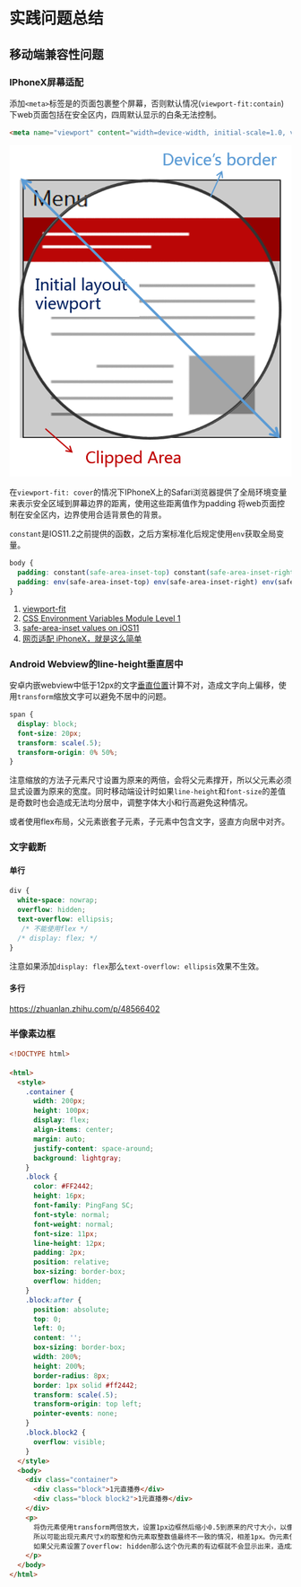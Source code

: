 # 实践问题总结

## 移动端兼容性问题

### IPhoneX屏幕适配

添加`<meta>`标签是的页面包裹整个屏幕，否则默认情况(`viewport-fit:contain`)下web页面包括在安全区内，四周默认显示的白条无法控制。

```html
<meta name="viewport" content="width=device-width, initial-scale=1.0, viewport-fit=cover">
```

![viewport-fit](./viewport_clipped_area.png)

在`viewport-fit: cover`的情况下IPhoneX上的Safari浏览器提供了全局环境变量来表示安全区域到屏幕边界的距离，使用这些距离值作为padding
将web页面控制在安全区内，边界使用合适背景色的背景。

`constant`是IOS11.2之前提供的函数，之后方案标准化后规定使用`env`获取全局变量。

```css
body {
  padding: constant(safe-area-inset-top) constant(safe-area-inset-right) constant(safe-area-inset-bottom) constant(safe-area-inset-left);
  padding: env(safe-area-inset-top) env(safe-area-inset-right) env(safe-area-inset-bottom) env(safe-area-inset-left);
}
```




1. [viewport-fit](https://www.w3.org/TR/css-round-display-1/#viewport-fit-descriptor)
1. [CSS Environment Variables Module Level 1](https://drafts.csswg.org/css-env-1/#env-function)
1. [safe-area-inset values on iOS11](https://www.quirksmode.org/blog/archives/2017/10/safeareainset_v.html)
1. [网页适配 iPhoneX，就是这么简单](https://aotu.io/notes/2017/11/27/iphonex/index.html)

### Android Webview的line-height垂直居中

安卓内嵌webview中低于12px的文字[垂直位置](https://www.zhihu.com/question/39516424)计算不对，造成文字向上偏移，使用`transform`缩放文字可以避免不居中的问题。

```css
span {
  display: block;
  font-size: 20px;
  transform: scale(.5);
  transform-origin: 0% 50%;
}
```

注意缩放的方法子元素尺寸设置为原来的两倍，会将父元素撑开，所以父元素必须显式设置为原来的宽度。同时移动端设计时如果`line-height`和`font-size`的差值是奇数时也会造成无法均分居中，调整字体大小和行高避免这种情况。

或者使用flex布局，父元素嵌套子元素，子元素中包含文字，竖直方向居中对齐。

### 文字截断

#### 单行

```css
div {
  white-space: nowrap;
  overflow: hidden;
  text-overflow: ellipsis;
   /* 不能使用flex */
  /* display: flex; */
}
```

注意如果添加`display: flex`那么`text-overflow: ellipsis`效果不生效。

#### 多行

https://zhuanlan.zhihu.com/p/48566402

### 半像素边框

```html
<!DOCTYPE html>

<html>
  <style>
    .container {
      width: 200px;
      height: 100px;
      display: flex;
      align-items: center;
      margin: auto;
      justify-content: space-around;
      background: lightgray;
    }
    .block {
      color: #FF2442;
      height: 16px;
      font-family: PingFang SC;
      font-style: normal;
      font-weight: normal;
      font-size: 11px;
      line-height: 12px;
      padding: 2px;
      position: relative;
      box-sizing: border-box;
      overflow: hidden;
    }
    .block:after {
      position: absolute;
      top: 0;
      left: 0;
      content: '';
      box-sizing: border-box;
      width: 200%;
      height: 200%;
      border-radius: 8px;
      border: 1px solid #ff2442;
      transform: scale(.5);
      transform-origin: top left;
      pointer-events: none;
    }
    .block.block2 {
      overflow: visible;
    }
  </style>
  <body>
    <div class="container">
      <div class="block">1元直播券</div>
      <div class="block block2">1元直播券</div>
    </div>
    <p>
      将伪元素使用transform两倍放大，设置1px边框然后缩小0.5到原来的尺寸大小，以像素为单位的元素尺寸计算可以是小数，但是渲染时最终会取整到整数值，
      所以可能出现元素尺寸x的取整和伪元素取整数值最终不一致的情况，相差1px。伪元素使用的是左上角对齐父元素的绝对定位，所以右边界1px的像素会超出父元素的边界，
      如果父元素设置了overflow: hidden那么这个伪元素的有边框就不会显示出来，造成左边这种情况。
    </p>
  </body>
</html>

```
